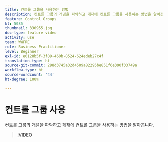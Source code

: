 ```yaml
---
title: 컨트롤 그룹을 사용하는 방법
description: 컨트롤 그룹의 개념을 파악하고 게재에 컨트롤 그룹을 사용하는 방법을 알아봅니다.
feature: Control Groups
kt: 5085
thumbnail: 330955.jpg
doc-type: feature video
activity: use
team: WWFRE
role: Business Practitioner
level: Beginner
exl-id: e0128b5f-3f09-460b-8524-624edeb27c4f
translation-type: ht
source-git-commit: 298d3745a32d4509a82295be851f6e390f33749a
workflow-type: ht
source-wordcount: '44'
ht-degree: 100%

---
```


# 컨트롤 그룹 사용

컨트롤 그룹의 개념을 파악하고 게재에 컨트롤 그룹을 사용하는 방법을 알아봅니다.

>[!VIDEO](https://video.tv.adobe.com/v/330955?quality=12)
